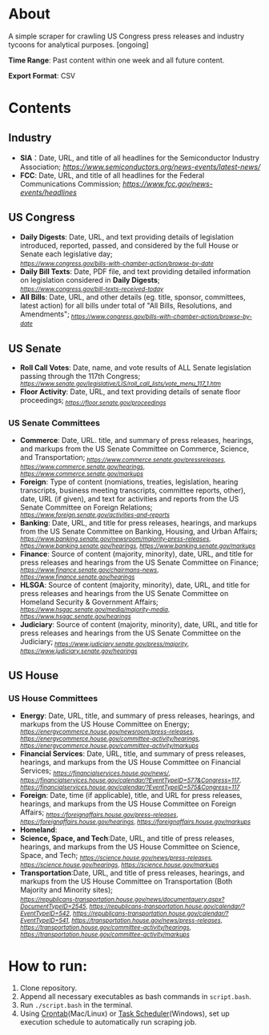 # About

A simple scraper for crawling US Congress press releases and industry tycoons for analytical purposes. [ongoing]

**Time Range**: Past content within one week and all future content. 

**Export Format**: CSV 

# Contents


## Industry

*  __SIA__：Date, URL, and title of all headlines for the Semiconductor Industry Association;  _https://www.semiconductors.org/news-events/latest-news/_
* __FCC__: Date, URL, and title of all headlines for the Federal Communications Commission;  _https://www.fcc.gov/news-events/headlines_


## US Congress
* __Daily Digests__: Date, URL, and text providing details of legislation introduced, reported, passed, and considered by the full House or Senate each legislative day;<sub> <br> _https://www.congress.gov/bills-with-chamber-action/browse-by-date_
* __Daily Bill Texts__: Date, PDF file, and text providing detailed information on legislation considered in __Daily Digests__;<sub>  <br>_https://www.congress.gov/bill-texts-received-today_
* __All Bills__: Date, URL, and other details (eg. title, sponsor, committees, latest action) for all bills under total of "All Bills, Resolutions, and Amendments";<sub>  _https://www.congress.gov/bills-with-chamber-action/browse-by-date_


## US Senate

* __Roll Call Votes__: Date, name, and vote results of ALL Senate legislation passing through the 117th Congress;<sub>  _https://www.senate.gov/legislative/LIS/roll_call_lists/vote_menu_117_1.htm_
* __Floor Activity__: Date, URL, and text providing details of senate floor proceedings;<sub>   _https://floor.senate.gov/proceedings_

### US Senate Committees
* __Commerce__:  Date, URL. title, and summary of press releases, hearings, and markups from the US Senate Committee on Commerce, Science, and Transportation;<sub>  _https://www.commerce.senate.gov/pressreleases_, _https://www.commerce.senate.gov/hearings_, _https://www.commerce.senate.gov/markups_
* __Foreign__:  Type of content (nomiations, treaties, legislation, hearing transcripts, business meeting transcripts, committee reports, other), date, URL (if given), and text for activities and reports from the US Senate Committee on Foreign Relations;<sub>  _https://www.foreign.senate.gov/activities-and-reports_
* __Banking__: Date, URL, and title for press releases, hearings, and markups from the US Senate Committee on Banking, Housing, and Urban Affairs;<sub>  _https://www.banking.senate.gov/newsroom/majority-press-releases_, _https://www.banking.senate.gov/hearings_, _https://www.banking.senate.gov/markups_
* __Finance__: Source of content (majority, minority), date, URL, and title for press releases and hearings from the US Senate Committee on Finance;<sub>  _https://www.finance.senate.gov/chairmans-news_, _https://www.finance.senate.gov/hearings_
* __HLSGA__: Source of content (majority, minority), date, URL, and title for press releases and hearings from the US Senate Committee on Homeland Security & Government Affairs;<sub>  _https://www.hsgac.senate.gov/media/majority-media_, _https://www.hsgac.senate.gov/hearings_
* __Judiciary__: Source of content (majority, minority), date, URL, and title for press releases and hearings from the US Senate Committee on the Judiciary;<sub>  _https://www.judiciary.senate.gov/press/majority_, _https://www.judiciary.senate.gov/hearings_

## US House

### US House Committees
* __Energy__: Date, URL, title, and summary of press releases, hearings, and markups from the US House Committee on Energy;<sub> _https://energycommerce.house.gov/newsroom/press-releases_, _https://energycommerce.house.gov/committee-activity/hearings_, _https://energycommerce.house.gov/committee-activity/markups_ 
* __Financial Services__: Date, URL, title, and summary of press releases, hearings, and markups from the US House Committee on Financial Services; <sub> _https://financialservices.house.gov/news/_, _https://financialservices.house.gov/calendar/?EventTypeID=577&Congress=117_, _https://financialservices.house.gov/calendar/?EventTypeID=575&Congress=117_
* __Foreign__:  Date, time (if applicable), title, and URL for press releases, hearings, and markups from the US House Committee on Foreign Affairs; <sub> _https://foreignaffairs.house.gov/press-releases_, _https://foreignaffairs.house.gov/hearings_, _https://foreignaffairs.house.gov/markups_
* __Homeland__: 
* __Science, Space, and Tech__:Date, URL, and title of press releases, hearings, and markups from the US House Committee on Science, Space, and Tech; <sub> _https://science.house.gov/news/press-releases_, _https://science.house.gov/hearings_, _https://science.house.gov/markups_
* __Transportation__:Date, URL, and title of press releases, hearings, and markups from the US House Committee on Transportation (Both Majority and Minority sites);<sub> <br>_https://republicans-transportation.house.gov/news/documentquery.aspx?DocumentTypeID=2545_, _https://republicans-transportation.house.gov/calendar/?EventTypeID=542_, _https://republicans-transportation.house.gov/calendar/?EventTypeID=541_, _https://transportation.house.gov/news/press-releases_, _https://transportation.house.gov/committee-activity/hearings_, _https://transportation.house.gov/committee-activity/markups_


# How to run:
1. Clone repository.
2. Append all necessary executables as bash commands in `script.bash`.
3. Run `./script.bash` in the terminal.
4. Using [Crontab](https://man7.org/linux/man-pages/man5/crontab.5.html)(Mac/Linux) or [Task Scheduler](https://docs.microsoft.com/en-us/windows/win32/taskschd/task-scheduler-start-page)(Windows), set up execution schedule to automatically run scraping job.
